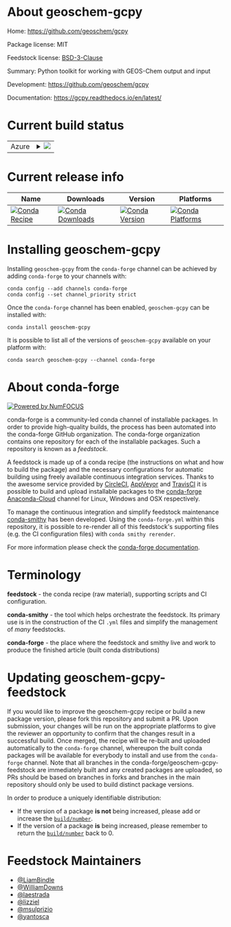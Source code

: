 About geoschem-gcpy
===================

Home: https://github.com/geoschem/gcpy

Package license: MIT

Feedstock license: [BSD-3-Clause](https://github.com/conda-forge/geoschem-gcpy-feedstock/blob/master/LICENSE.txt)

Summary: Python toolkit for working with GEOS-Chem output and input

Development: https://github.com/geoschem/gcpy

Documentation: https://gcpy.readthedocs.io/en/latest/

Current build status
====================


<table>
    
  <tr>
    <td>Azure</td>
    <td>
      <details>
        <summary>
          <a href="https://dev.azure.com/conda-forge/feedstock-builds/_build/latest?definitionId=11199&branchName=master">
            <img src="https://dev.azure.com/conda-forge/feedstock-builds/_apis/build/status/geoschem-gcpy-feedstock?branchName=master">
          </a>
        </summary>
        <table>
          <thead><tr><th>Variant</th><th>Status</th></tr></thead>
          <tbody><tr>
              <td>linux_64_python3.10.____cpython</td>
              <td>
                <a href="https://dev.azure.com/conda-forge/feedstock-builds/_build/latest?definitionId=11199&branchName=master">
                  <img src="https://dev.azure.com/conda-forge/feedstock-builds/_apis/build/status/geoschem-gcpy-feedstock?branchName=master&jobName=linux&configuration=linux_64_python3.10.____cpython" alt="variant">
                </a>
              </td>
            </tr><tr>
              <td>linux_64_python3.7.____cpython</td>
              <td>
                <a href="https://dev.azure.com/conda-forge/feedstock-builds/_build/latest?definitionId=11199&branchName=master">
                  <img src="https://dev.azure.com/conda-forge/feedstock-builds/_apis/build/status/geoschem-gcpy-feedstock?branchName=master&jobName=linux&configuration=linux_64_python3.7.____cpython" alt="variant">
                </a>
              </td>
            </tr><tr>
              <td>linux_64_python3.8.____cpython</td>
              <td>
                <a href="https://dev.azure.com/conda-forge/feedstock-builds/_build/latest?definitionId=11199&branchName=master">
                  <img src="https://dev.azure.com/conda-forge/feedstock-builds/_apis/build/status/geoschem-gcpy-feedstock?branchName=master&jobName=linux&configuration=linux_64_python3.8.____cpython" alt="variant">
                </a>
              </td>
            </tr><tr>
              <td>linux_64_python3.9.____cpython</td>
              <td>
                <a href="https://dev.azure.com/conda-forge/feedstock-builds/_build/latest?definitionId=11199&branchName=master">
                  <img src="https://dev.azure.com/conda-forge/feedstock-builds/_apis/build/status/geoschem-gcpy-feedstock?branchName=master&jobName=linux&configuration=linux_64_python3.9.____cpython" alt="variant">
                </a>
              </td>
            </tr><tr>
              <td>osx_64_python3.10.____cpython</td>
              <td>
                <a href="https://dev.azure.com/conda-forge/feedstock-builds/_build/latest?definitionId=11199&branchName=master">
                  <img src="https://dev.azure.com/conda-forge/feedstock-builds/_apis/build/status/geoschem-gcpy-feedstock?branchName=master&jobName=osx&configuration=osx_64_python3.10.____cpython" alt="variant">
                </a>
              </td>
            </tr><tr>
              <td>osx_64_python3.7.____cpython</td>
              <td>
                <a href="https://dev.azure.com/conda-forge/feedstock-builds/_build/latest?definitionId=11199&branchName=master">
                  <img src="https://dev.azure.com/conda-forge/feedstock-builds/_apis/build/status/geoschem-gcpy-feedstock?branchName=master&jobName=osx&configuration=osx_64_python3.7.____cpython" alt="variant">
                </a>
              </td>
            </tr><tr>
              <td>osx_64_python3.8.____cpython</td>
              <td>
                <a href="https://dev.azure.com/conda-forge/feedstock-builds/_build/latest?definitionId=11199&branchName=master">
                  <img src="https://dev.azure.com/conda-forge/feedstock-builds/_apis/build/status/geoschem-gcpy-feedstock?branchName=master&jobName=osx&configuration=osx_64_python3.8.____cpython" alt="variant">
                </a>
              </td>
            </tr><tr>
              <td>osx_64_python3.9.____cpython</td>
              <td>
                <a href="https://dev.azure.com/conda-forge/feedstock-builds/_build/latest?definitionId=11199&branchName=master">
                  <img src="https://dev.azure.com/conda-forge/feedstock-builds/_apis/build/status/geoschem-gcpy-feedstock?branchName=master&jobName=osx&configuration=osx_64_python3.9.____cpython" alt="variant">
                </a>
              </td>
            </tr>
          </tbody>
        </table>
      </details>
    </td>
  </tr>
</table>

Current release info
====================

| Name | Downloads | Version | Platforms |
| --- | --- | --- | --- |
| [![Conda Recipe](https://img.shields.io/badge/recipe-geoschem--gcpy-green.svg)](https://anaconda.org/conda-forge/geoschem-gcpy) | [![Conda Downloads](https://img.shields.io/conda/dn/conda-forge/geoschem-gcpy.svg)](https://anaconda.org/conda-forge/geoschem-gcpy) | [![Conda Version](https://img.shields.io/conda/vn/conda-forge/geoschem-gcpy.svg)](https://anaconda.org/conda-forge/geoschem-gcpy) | [![Conda Platforms](https://img.shields.io/conda/pn/conda-forge/geoschem-gcpy.svg)](https://anaconda.org/conda-forge/geoschem-gcpy) |

Installing geoschem-gcpy
========================

Installing `geoschem-gcpy` from the `conda-forge` channel can be achieved by adding `conda-forge` to your channels with:

```
conda config --add channels conda-forge
conda config --set channel_priority strict
```

Once the `conda-forge` channel has been enabled, `geoschem-gcpy` can be installed with:

```
conda install geoschem-gcpy
```

It is possible to list all of the versions of `geoschem-gcpy` available on your platform with:

```
conda search geoschem-gcpy --channel conda-forge
```


About conda-forge
=================

[![Powered by
NumFOCUS](https://img.shields.io/badge/powered%20by-NumFOCUS-orange.svg?style=flat&colorA=E1523D&colorB=007D8A)](https://numfocus.org)

conda-forge is a community-led conda channel of installable packages.
In order to provide high-quality builds, the process has been automated into the
conda-forge GitHub organization. The conda-forge organization contains one repository
for each of the installable packages. Such a repository is known as a *feedstock*.

A feedstock is made up of a conda recipe (the instructions on what and how to build
the package) and the necessary configurations for automatic building using freely
available continuous integration services. Thanks to the awesome service provided by
[CircleCI](https://circleci.com/), [AppVeyor](https://www.appveyor.com/)
and [TravisCI](https://travis-ci.com/) it is possible to build and upload installable
packages to the [conda-forge](https://anaconda.org/conda-forge)
[Anaconda-Cloud](https://anaconda.org/) channel for Linux, Windows and OSX respectively.

To manage the continuous integration and simplify feedstock maintenance
[conda-smithy](https://github.com/conda-forge/conda-smithy) has been developed.
Using the ``conda-forge.yml`` within this repository, it is possible to re-render all of
this feedstock's supporting files (e.g. the CI configuration files) with ``conda smithy rerender``.

For more information please check the [conda-forge documentation](https://conda-forge.org/docs/).

Terminology
===========

**feedstock** - the conda recipe (raw material), supporting scripts and CI configuration.

**conda-smithy** - the tool which helps orchestrate the feedstock.
                   Its primary use is in the construction of the CI ``.yml`` files
                   and simplify the management of *many* feedstocks.

**conda-forge** - the place where the feedstock and smithy live and work to
                  produce the finished article (built conda distributions)


Updating geoschem-gcpy-feedstock
================================

If you would like to improve the geoschem-gcpy recipe or build a new
package version, please fork this repository and submit a PR. Upon submission,
your changes will be run on the appropriate platforms to give the reviewer an
opportunity to confirm that the changes result in a successful build. Once
merged, the recipe will be re-built and uploaded automatically to the
`conda-forge` channel, whereupon the built conda packages will be available for
everybody to install and use from the `conda-forge` channel.
Note that all branches in the conda-forge/geoschem-gcpy-feedstock are
immediately built and any created packages are uploaded, so PRs should be based
on branches in forks and branches in the main repository should only be used to
build distinct package versions.

In order to produce a uniquely identifiable distribution:
 * If the version of a package **is not** being increased, please add or increase
   the [``build/number``](https://docs.conda.io/projects/conda-build/en/latest/resources/define-metadata.html#build-number-and-string).
 * If the version of a package **is** being increased, please remember to return
   the [``build/number``](https://docs.conda.io/projects/conda-build/en/latest/resources/define-metadata.html#build-number-and-string)
   back to 0.

Feedstock Maintainers
=====================

* [@LiamBindle](https://github.com/LiamBindle/)
* [@WilliamDowns](https://github.com/WilliamDowns/)
* [@laestrada](https://github.com/laestrada/)
* [@lizziel](https://github.com/lizziel/)
* [@msulprizio](https://github.com/msulprizio/)
* [@yantosca](https://github.com/yantosca/)

